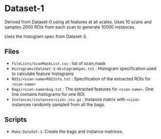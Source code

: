 # Dataset-1 #
Derived from Dataset-0 using all features at all scales. Uses 10 scans and samples 2000 ROIs from each scan to generate 10000 instances.

Uses the histogram spec from Dataset-3.



## Files ##
* `FileLists/ScanMaskList.csv` : list of scan,mask
* `Histograms/Dataset-3-HistogramSpec.txt` : Histogram specification used to calculate feature histograms
* `ROIs/<scan-name>ROIInfo.txt` : Specification of the extracted ROIs for `<scan-name>`
* `Bags/<scan-name>bag.txt` : The extracted features for `<scan-name>`. One line contains histograms for one ROI.
* `Instances/instances<size>.csv.gz` : Instance matrix with `<size>` instances randomly sampled from all the bags.

## Scripts ##
* `Make-DataSet-1`: Create the bags and instance matrices. 

